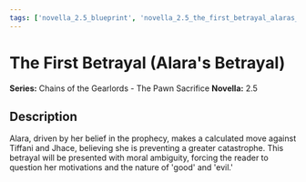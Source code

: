 ```yaml
---
tags: ['novella_2.5_blueprint', 'novella_2.5_the_first_betrayal_alaras_betrayal', 'saga_outline']
---
```


# The First Betrayal (Alara's Betrayal)

**Series:** Chains of the Gearlords - The Pawn Sacrifice
**Novella:** 2.5

## Description

Alara, driven by her belief in the prophecy, makes a calculated move against Tiffani and Jhace, believing she is preventing a greater catastrophe. This betrayal will be presented with moral ambiguity, forcing the reader to question her motivations and the nature of 'good' and 'evil.'

